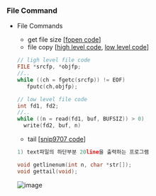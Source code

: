 
### File Command
* File Commands
   * get file size [[fopen code](https://github.com/csbyun-data/C-Pro/blob/main/chap03/FileCmd/file_size_fopen.c)]
   * file copy [[high level code](https://github.com/csbyun-data/C-Pro/blob/main/chap03/File/file_copy1.c), [low level code](https://github.com/csbyun-data/C-Pro/blob/main/chap03/FileCmd/file_copy_open.c)]
   ```c
   // ligh level file code
   FILE *srcfp, *objfp;
   //..
   while ((ch = fgetc(srcfp)) != EOF)
      fputc(ch,objfp);
   ```
   ```c
   // low level file code
   int fd1, fd2;
   //..
   while ((n = read(fd1, buf, BUFSIZ)) > 0) 
     write(fd2, buf, n)
   ```
   
   * tail [[snip9707 code](https://github.com/csbyun-data/C-Pro/blob/main/chap03/FileCmd/tail.c)]
   ```c
   1) text파일의 하단부분 20line을 출력하는 프로그램

   void getlinenum(int n, char *str[]);
   void gettail(void);
   ```
   ![image](https://github.com/user-attachments/assets/4f5a3877-4451-4407-9fb1-49517254e0a1)

   


